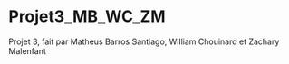 # Projet3_MB_WC_ZM
Projet 3, fait par Matheus Barros Santiago, William Chouinard et Zachary Malenfant 
